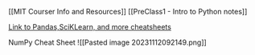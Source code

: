 [[MIT Courser Info and Resources]]
[[PreClass1 - Intro to Python notes]]

[Link to Pandas,SciKLearn, and more cheatsheets ](https://web.itu.edu.tr/iguzel/files/Python_Cheat_Sheets.pdf)

NumPy Cheat Sheet
![[Pasted image 20231112092149.png]]




